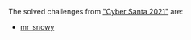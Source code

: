 The solved challenges from ["Cyber Santa 2021"](https://www.hackthebox.com/events/santa-needs-your-help) are:

- [mr_snowy](https://github.com/andreea-511/CTF-writeups/tree/main/HTB_CyberSanta2021/mr_snowy)
